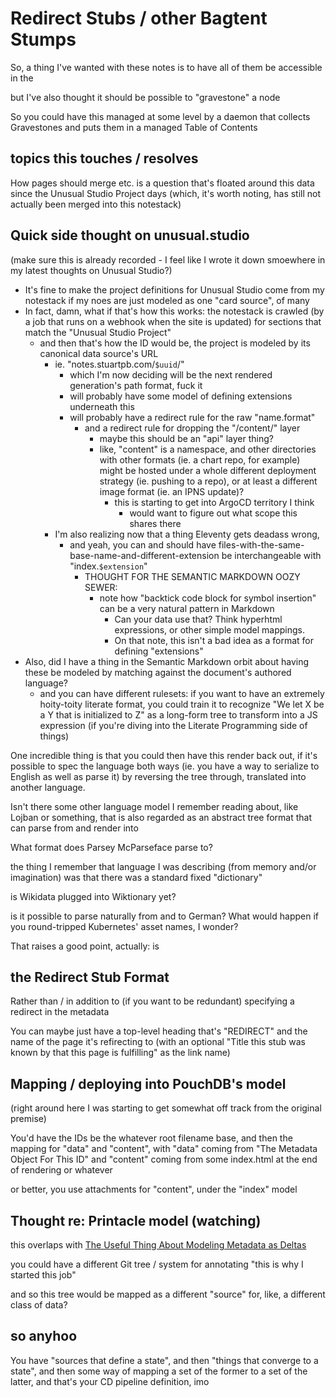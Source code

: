 # Redirect Stubs / other Bagtent Stumps

So, a thing I've wanted with these notes is to have all of them be accessible in the

but I've also thought it should be possible to "gravestone" a node

So you could have this managed at some level by a daemon that collects Gravestones and puts them in a managed Table of Contents

## topics this touches / resolves

How pages should merge etc. is a question that's floated around this data since the Unusual Studio Project days (which, it's worth noting, has still not actually been merged into this notestack)

## Quick side thought on unusual.studio

(make sure this is already recorded - I feel like I wrote it down smoewhere in my latest thoughts on Unusual Studio?)

- It's fine to make the project definitions for Unusual Studio come from my notestack if my noes are just modeled as one "card source", of many
- In fact, damn, what if that's how this works: the notestack is crawled (by a job that runs on a webhook when the site is updated) for sections that match the "Unusual Studio Project"
  - and then that's how the ID would be, the project is modeled by its canonical data source's URL
    - ie. "notes.stuartpb.com/`$uuid`/"
      - which I'm now deciding will be the next rendered generation's path format, fuck it
      - will probably have some model of defining extensions underneath this
      - will probably have a redirect rule for the raw "name.format"
        - and a redirect rule for dropping the "/content/" layer
          - maybe this should be an "api" layer thing?
          - like, "content" is a namespace, and other directories with other formats (ie. a chart repo, for example) might be hosted under a whole different deployment strategy (ie. pushing to a repo), or at least a different image format (ie. an IPNS update)?
            - this is starting to get into ArgoCD territory I think
              - would want to figure out what scope this shares there
    - I'm also realizing now that a thing Eleventy gets deadass wrong,
      - and yeah, you can and should have files-with-the-same-base-name-and-different-extension be interchangeable with "index.`$extension`"
        - THOUGHT FOR THE SEMANTIC MARKDOWN OOZY SEWER:
          - note how "backtick code block for symbol insertion" can be a very natural pattern in Markdown
            - Can your data use that? Think hyperhtml expressions, or other simple model mappings.
            - On that note, this isn't a bad idea as a format for defining "extensions"
- Also, did I have a thing in the Semantic Markdown orbit about having these be modeled by matching against the document's authored language?
  - and you can have different rulesets: if you want to have an extremely hoity-toity literate format, you could train it to recognize "We let X be a Y that is initialized to Z" as a long-form tree to transform into a JS expression (if you're diving into the Literate Programming side of things)

One incredible thing is that you could then have this render back out, if it's possible to spec the language both ways (ie. you have a way to serialize to English as well as parse it) by reversing the tree through, translated into another language.

Isn't there some other language model I remember reading about, like Lojban or something, that is also regarded as an abstract tree format that can parse from and render into

What format does Parsey McParseface parse to?

the thing I remember that language I was describing (from memory and/or imagination) was that there was a standard fixed "dictionary"

is Wikidata plugged into Wiktionary yet?

is it possible to parse naturally from and to German? What would happen if you round-tripped Kubernetes' asset names, I wonder?

That raises a good point, actually: is

## the Redirect Stub Format

Rather than / in addition to (if you want to be redundant) specifying a redirect in the metadata

You can maybe just have a top-level heading that's "REDIRECT" and the name of the page it's refirecting to (with an optional "Title this stub was known by that this page is fulfilling" as the link name)

## Mapping / deploying into PouchDB's model

(right around here I was starting to get somewhat off track from the original premise)

You'd have the IDs be the whatever root filename base, and then the mapping for "data" and "content", with "data" coming from "The Metadata Object For This ID" and "content" coming from some index.html at the end of rendering or whatever

or better, you use attachments for "content", under the "index" model

## Thought re: Printacle model (watching)

this overlaps with [The Useful Thing About Modeling Metadata as Deltas](c720f451-94b7-4d4c-b183-b1c8d7db5b9f.md)

you could have a different Git tree / system for annotating "this is why I started this job"

and so this tree would be mapped as a different "source" for, like, a different class of data?

## so anyhoo

You have "sources that define a state", and then "things that converge to a state", and then some way of mapping a set of the former to a set of the latter, and that's your CD pipeline definition, imo
